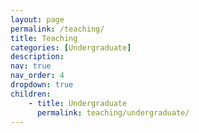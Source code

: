 ```yaml
---
layout: page
permalink: /teaching/
title: Teaching
categories: [Undergraduate]
description:
nav: true
nav_order: 4
dropdown: true
children:
    - title: Undergraduate
      permalink: teaching/undergraduate/
---
```

